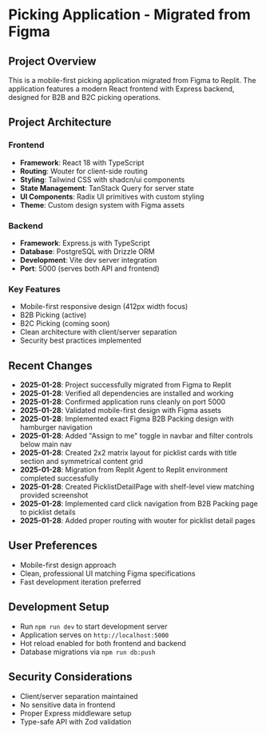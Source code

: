 # Picking Application - Migrated from Figma

## Project Overview
This is a mobile-first picking application migrated from Figma to Replit. The application features a modern React frontend with Express backend, designed for B2B and B2C picking operations.

## Project Architecture

### Frontend
- **Framework**: React 18 with TypeScript
- **Routing**: Wouter for client-side routing
- **Styling**: Tailwind CSS with shadcn/ui components
- **State Management**: TanStack Query for server state
- **UI Components**: Radix UI primitives with custom styling
- **Theme**: Custom design system with Figma assets

### Backend
- **Framework**: Express.js with TypeScript
- **Database**: PostgreSQL with Drizzle ORM
- **Development**: Vite dev server integration
- **Port**: 5000 (serves both API and frontend)

### Key Features
- Mobile-first responsive design (412px width focus)
- B2B Picking (active)
- B2C Picking (coming soon)
- Clean architecture with client/server separation
- Security best practices implemented

## Recent Changes
- **2025-01-28**: Project successfully migrated from Figma to Replit
- **2025-01-28**: Verified all dependencies are installed and working
- **2025-01-28**: Confirmed application runs cleanly on port 5000
- **2025-01-28**: Validated mobile-first design with Figma assets
- **2025-01-28**: Implemented exact Figma B2B Packing design with hamburger navigation
- **2025-01-28**: Added "Assign to me" toggle in navbar and filter controls below main nav
- **2025-01-28**: Created 2x2 matrix layout for picklist cards with title section and symmetrical content grid
- **2025-01-28**: Migration from Replit Agent to Replit environment completed successfully
- **2025-01-28**: Created PicklistDetailPage with shelf-level view matching provided screenshot
- **2025-01-28**: Implemented card click navigation from B2B Packing page to picklist details
- **2025-01-28**: Added proper routing with wouter for picklist detail pages

## User Preferences
- Mobile-first design approach
- Clean, professional UI matching Figma specifications
- Fast development iteration preferred

## Development Setup
- Run `npm run dev` to start development server
- Application serves on `http://localhost:5000`
- Hot reload enabled for both frontend and backend
- Database migrations via `npm run db:push`

## Security Considerations
- Client/server separation maintained
- No sensitive data in frontend
- Proper Express middleware setup
- Type-safe API with Zod validation